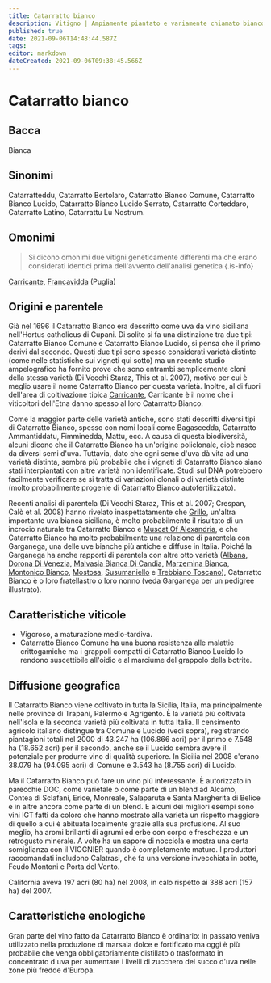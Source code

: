 ```yaml
---
title: Catarratto bianco
description: Vitigno | Ampiamente piantato e variamente chiamato bianco siciliano con potenziale di qualità nelle mani giuste.
published: true
date: 2021-09-06T14:48:44.587Z
tags: 
editor: markdown
dateCreated: 2021-09-06T09:38:45.566Z
---
```


# Catarratto bianco

## Bacca
Bianca

## Sinonimi
Catarratteddu, Catarratto Bertolaro, Catarratto Bianco Comune, Catarratto Bianco Lucido, Catarratto Bianco Lucido Serrato, Catarratto Corteddaro, Catarratto Latino, Catarrattu Lu Nostrum.

## Omonimi
> Si dicono omonimi due vitigni geneticamente differenti ma che erano considerati identici prima dell'avvento dell'analisi genetica
{.is-info}

[Carricante](/vitigni/bacca-bianca/carricante), [Francavidda](/vitigni/bacca-bianca/francavidda) (Puglia)


## Origini e parentele
Già nel 1696 il Catarratto Bianco era descritto come uva da vino siciliana nell'Hortus catholicus di Cupani. Di solito si fa una distinzione tra due tipi: Catarratto Bianco Comune e Catarratto Bianco Lucido, si pensa che il primo derivi dal secondo. Questi due tipi sono spesso considerati varietà distinte (come nelle statistiche sui vigneti qui sotto) ma un recente studio ampelografico ha fornito prove che sono entrambi semplicemente cloni della stessa varietà (Di Vecchi Staraz, This et al. 2007), motivo per cui è meglio usare il nome Catarratto Bianco per questa varietà. Inoltre, al di fuori dell'area di coltivazione tipica [Carricante](/vitigni/bacca-bianca/carricante), Carricante è il nome che i viticoltori dell'Etna danno spesso al loro Catarratto Bianco.

Come la maggior parte delle varietà antiche, sono stati descritti diversi tipi di Catarratto Bianco, spesso con nomi locali come Bagascedda, Catarratto Ammantiddatu, Fimminedda, Mattu, ecc. A causa di questa biodiversità, alcuni dicono che il Catarratto Bianco ha un'origine policlonale, cioè nasce da diversi semi d'uva. Tuttavia, dato che ogni seme d'uva dà vita ad una varietà distinta, sembra più probabile che i vigneti di Catarratto Bianco siano stati interpiantati con altre varietà non identificate. Studi sul DNA potrebbero facilmente verificare se si tratta di variazioni clonali o di varietà distinte (molto probabilmente progenie di Catarratto Bianco autofertilizzato).

Recenti analisi di parentela (Di Vecchi Staraz, This et al. 2007; Crespan, Calò et al. 2008) hanno rivelato inaspettatamente che [Grillo](/vitigni/bacca-bianca/grillo), un'altra importante uva bianca siciliana, è molto probabilmente il risultato di un incrocio naturale tra Catarratto Bianco e [Muscat Of Alexandria](/vitigni/Italia/moscato-di-alessandria), e che Catarratto Bianco ha molto probabilmente una relazione di parentela con Garganega, una delle uve bianche più antiche e diffuse in Italia. Poiché la Garganega ha anche rapporti di parentela con altre otto varietà ([Albana](/vitigni/Italia/albana), [Dorona Di Venezia](/vitigni/Italia/dorona-di-venezia), [Malvasia Bianca Di Candia](/vitigni/Italia/malvasia-bianca-di-candia), [Marzemina Bianca](/vitigni/bacca-bianca/marzemina-bianca), [Montonico Bianco](/vitigni/bacca-bianca/montonico-bianco), [Mostosa](/vitigni/bacca-bianca/mostosa), [Susumaniello](/vitigni/bacca-nera/susumaniello) e [Trebbiano Toscano](/vitigni/Italia/trebbiano-toscano)), Catarratto Bianco è o loro fratellastro o loro nonno (veda Garganega per un pedigree illustrato).

## Caratteristiche viticole

- Vigoroso, a maturazione medio-tardiva.
- Catarratto Bianco Comune ha una buona resistenza alle malattie crittogamiche ma i grappoli compatti di Catarratto Bianco Lucido lo rendono suscettibile all'oidio e al marciume del grappolo della botrite.

## Diffusione geografica

Il Catarratto Bianco viene coltivato in tutta la Sicilia, Italia, ma principalmente nelle province di Trapani, Palermo e Agrigento. È la varietà più coltivata nell'isola e la seconda varietà più coltivata in tutta Italia. Il censimento agricolo italiano distingue tra Comune e Lucido (vedi sopra), registrando piantagioni totali nel 2000 di 43.247 ha (106.866 acri) per il primo e 7.548 ha (18.652 acri) per il secondo, anche se il Lucido sembra avere il potenziale per produrre vino di qualità superiore. In Sicilia nel 2008 c'erano 38.079 ha (94.095 acri) di Comune e 3.543 ha (8.755 acri) di Lucido.

Ma il Catarratto Bianco può fare un vino più interessante. È autorizzato in parecchie DOC, come varietale o come parte di un blend ad Alcamo, Contea di Sclafani, Erice, Monreale, Salaparuta e Santa Margherita di Belice e in altre ancora come parte di un blend. E alcuni dei migliori esempi sono vini IGT fatti da coloro che hanno mostrato alla varietà un rispetto maggiore di quello a cui è abituata localmente grazie alla sua profusione. Al suo meglio, ha aromi brillanti di agrumi ed erbe con corpo e freschezza e un retrogusto minerale. A volte ha un sapore di nocciola e mostra una certa somiglianza con il VIOGNIER quando è completamente maturo. I produttori raccomandati includono Calatrasi, che fa una versione invecchiata in botte, Feudo Montoni e Porta del Vento.

California aveva 197 acri (80 ha) nel 2008, in calo rispetto ai 388 acri (157 ha) del 2007.

## Caratteristiche enologiche

Gran parte del vino fatto da Catarratto Bianco è ordinario: in passato veniva utilizzato nella produzione di marsala dolce e fortificato ma oggi è più probabile che venga obbligatoriamente distillato o trasformato in concentrato d'uva per aumentare i livelli di zucchero del succo d'uva nelle zone più fredde d'Europa.



